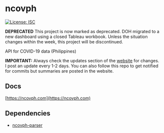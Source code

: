 # ncovph

[![License: ISC](https://img.shields.io/badge/License-ISC-blue.svg)](https://raw.githubusercontent.com/hyubs/ncovph/master/LICENSE)

**DEPRECATED** This project is now marked as deprecated. DOH migrated to a new dashboard using a closed Tableau workbook. Unless the situation changes within the week, this project will be discontinued.

API for COVID-19 data (Philippines)

**IMPORTANT:** Always check the updates section of the [website](https://ncovph.com) for changes. I post an update every 1-2 days. You can also follow this repo to get notified for commits but summaries are posted in the website.

## Docs

[https://ncovph.com](https://ncovph.com)

## Dependencies

* [ncovph-parser](https://github.com/hyubs/ncovph-parser)
